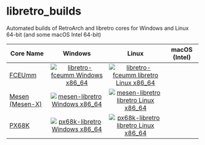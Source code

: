 # libretro_builds
Automated builds of RetroArch and libretro cores for Windows and Linux 64-bit (and some macOS Intel 64-bit)

| Core Name | Windows | Linux | macOS (Intel) |
| --------- |:-------:|:-----:|:-------------:|
| [FCEUmm](https://github.com/negativeExponent/libretro-fceumm)      | [![libretro-fceumm Windows x86_64](https://github.com/negativeExponent/libretro_builds/actions/workflows/win64_fceumm.yml/badge.svg)](https://github.com/negativeExponent/libretro_builds/releases/download/Windows_64-bit/fceumm_libretro.dll.zip) |[![libretro-fceumm libretro Linux x86_64](https://github.com/negativeExponent/libretro_builds/actions/workflows/linux64_fceumm.yml/badge.svg)](https://github.com/negativeExponent/libretro_builds/releases/download/Linux_64-bit/fceumm_libretro.so.zip) |
| [Mesen (Mesen-X)](https://github.com/NovaSquirrel/Mesen-X) | [![mesen-libretro Windows x86_64](https://github.com/negativeExponent/libretro_builds/actions/workflows/win64_mesen.yml/badge.svg)](https://github.com/negativeExponent/libretro_builds/releases/download/Windows_64-bit/mesen_libretro.dll.zip) |[![mesen-libretro libretro Linux x86_64](https://github.com/negativeExponent/libretro_builds/actions/workflows/linux64_mesen.yml/badge.svg)](https://github.com/negativeExponent/libretro_builds/releases/download/Linux_64-bit/mesen_libretro.so.zip) |
| [PX68K](https://github.com/negativeExponent/px68k-libretro)      | [![px68k-libretro Windows x86_64](https://github.com/negativeExponent/libretro_builds/actions/workflows/win64_px68k.yml/badge.svg)](https://github.com/negativeExponent/libretro_builds/releases/download/Windows_64-bit/px68k_libretro.dll.zip) |[![px68k-libretro libretro Linux x86_64](https://github.com/negativeExponent/libretro_builds/actions/workflows/linux64_px68k.yml/badge.svg)](https://github.com/negativeExponent/libretro_builds/releases/download/Linux_64-bit/px68k_libretro.so.zip) |
